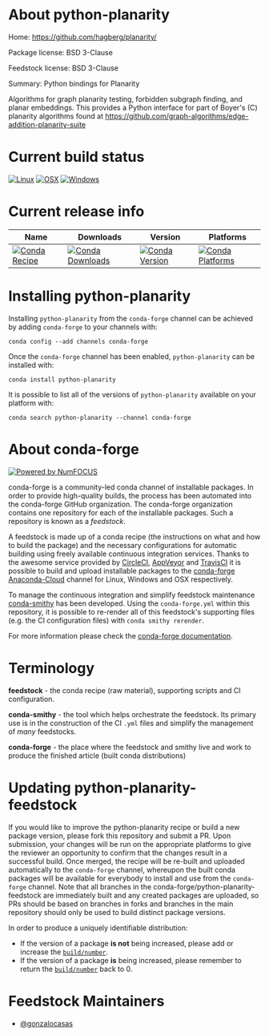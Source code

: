 <!--
# -*- mode: jinja -*-
-->

About python-planarity
======================

Home: https://github.com/hagberg/planarity/

Package license: BSD 3-Clause

Feedstock license: BSD 3-Clause

Summary: Python bindings for Planarity

Algorithms for graph planarity testing, forbidden subgraph
finding, and planar embeddings. This provides a Python interface
for part of Boyer's (C) planarity algorithms found at
https://github.com/graph-algorithms/edge-addition-planarity-suite


Current build status
====================

[![Linux](https://img.shields.io/circleci/project/github/conda-forge/python-planarity-feedstock/master.svg?label=Linux)](https://circleci.com/gh/conda-forge/python-planarity-feedstock)
[![OSX](https://img.shields.io/travis/conda-forge/python-planarity-feedstock/master.svg?label=macOS)](https://travis-ci.org/conda-forge/python-planarity-feedstock)
[![Windows](https://img.shields.io/appveyor/ci/conda-forge/python-planarity-feedstock/master.svg?label=Windows)](https://ci.appveyor.com/project/conda-forge/python-planarity-feedstock/branch/master)

Current release info
====================

| Name | Downloads | Version | Platforms |
| --- | --- | --- | --- |
| [![Conda Recipe](https://img.shields.io/badge/recipe-python--planarity-green.svg)](https://anaconda.org/conda-forge/python-planarity) | [![Conda Downloads](https://img.shields.io/conda/dn/conda-forge/python-planarity.svg)](https://anaconda.org/conda-forge/python-planarity) | [![Conda Version](https://img.shields.io/conda/vn/conda-forge/python-planarity.svg)](https://anaconda.org/conda-forge/python-planarity) | [![Conda Platforms](https://img.shields.io/conda/pn/conda-forge/python-planarity.svg)](https://anaconda.org/conda-forge/python-planarity) |

Installing python-planarity
===========================

Installing `python-planarity` from the `conda-forge` channel can be achieved by adding `conda-forge` to your channels with:

```
conda config --add channels conda-forge
```

Once the `conda-forge` channel has been enabled, `python-planarity` can be installed with:

```
conda install python-planarity
```

It is possible to list all of the versions of `python-planarity` available on your platform with:

```
conda search python-planarity --channel conda-forge
```


About conda-forge
=================

[![Powered by NumFOCUS](https://img.shields.io/badge/powered%20by-NumFOCUS-orange.svg?style=flat&colorA=E1523D&colorB=007D8A)](http://numfocus.org)

conda-forge is a community-led conda channel of installable packages.
In order to provide high-quality builds, the process has been automated into the
conda-forge GitHub organization. The conda-forge organization contains one repository
for each of the installable packages. Such a repository is known as a *feedstock*.

A feedstock is made up of a conda recipe (the instructions on what and how to build
the package) and the necessary configurations for automatic building using freely
available continuous integration services. Thanks to the awesome service provided by
[CircleCI](https://circleci.com/), [AppVeyor](https://www.appveyor.com/)
and [TravisCI](https://travis-ci.org/) it is possible to build and upload installable
packages to the [conda-forge](https://anaconda.org/conda-forge)
[Anaconda-Cloud](https://anaconda.org/) channel for Linux, Windows and OSX respectively.

To manage the continuous integration and simplify feedstock maintenance
[conda-smithy](https://github.com/conda-forge/conda-smithy) has been developed.
Using the ``conda-forge.yml`` within this repository, it is possible to re-render all of
this feedstock's supporting files (e.g. the CI configuration files) with ``conda smithy rerender``.

For more information please check the [conda-forge documentation](https://conda-forge.org/docs/).

Terminology
===========

**feedstock** - the conda recipe (raw material), supporting scripts and CI configuration.

**conda-smithy** - the tool which helps orchestrate the feedstock.
                   Its primary use is in the construction of the CI ``.yml`` files
                   and simplify the management of *many* feedstocks.

**conda-forge** - the place where the feedstock and smithy live and work to
                  produce the finished article (built conda distributions)


Updating python-planarity-feedstock
===================================

If you would like to improve the python-planarity recipe or build a new
package version, please fork this repository and submit a PR. Upon submission,
your changes will be run on the appropriate platforms to give the reviewer an
opportunity to confirm that the changes result in a successful build. Once
merged, the recipe will be re-built and uploaded automatically to the
`conda-forge` channel, whereupon the built conda packages will be available for
everybody to install and use from the `conda-forge` channel.
Note that all branches in the conda-forge/python-planarity-feedstock are
immediately built and any created packages are uploaded, so PRs should be based
on branches in forks and branches in the main repository should only be used to
build distinct package versions.

In order to produce a uniquely identifiable distribution:
 * If the version of a package **is not** being increased, please add or increase
   the [``build/number``](https://conda.io/docs/user-guide/tasks/build-packages/define-metadata.html#build-number-and-string).
 * If the version of a package **is** being increased, please remember to return
   the [``build/number``](https://conda.io/docs/user-guide/tasks/build-packages/define-metadata.html#build-number-and-string)
   back to 0.

Feedstock Maintainers
=====================

* [@gonzalocasas](https://github.com/gonzalocasas/)

